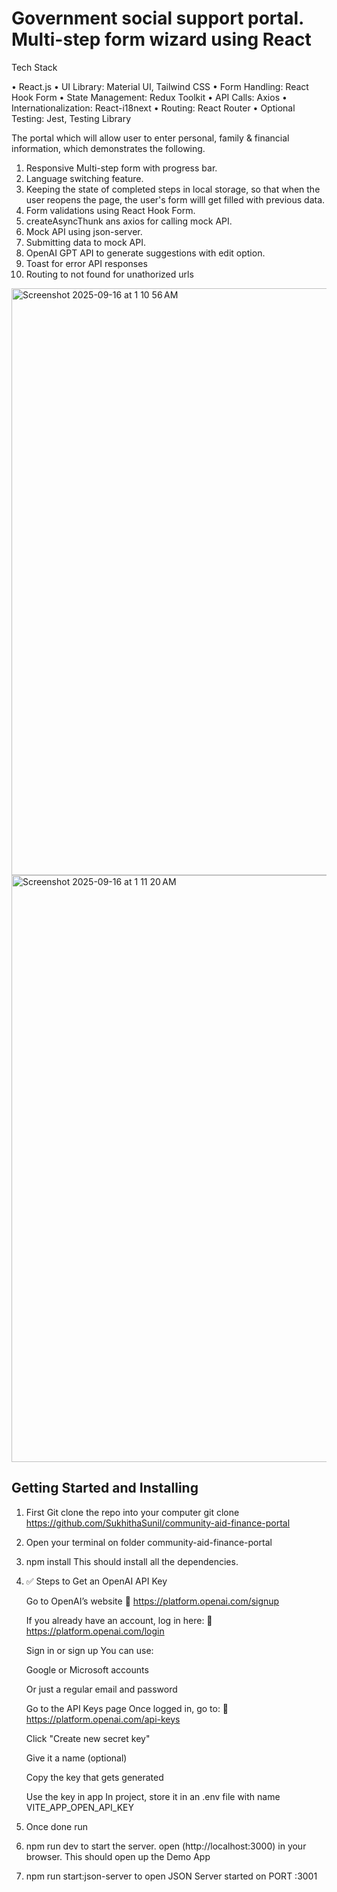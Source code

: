 

# Government social support portal. Multi-step form wizard using React 

Tech Stack 

• React.js
• UI Library: Material UI, Tailwind CSS
• Form Handling: React Hook Form 
• State Management: Redux Toolkit
• API Calls: Axios
• Internationalization: React-i18next
• Routing: React Router
• Optional Testing: Jest, Testing Library


The portal which will allow user to enter personal, family & financial information, which demonstrates the following.

1. Responsive Multi-step form with progress bar.
2. Language switching feature.
3. Keeping the state of completed steps in local storage, so that when the user reopens the page, the user's form willl get filled with previous data.
4. Form validations using React Hook Form.
5. createAsyncThunk ans axios for calling mock API.
6. Mock API using json-server.
7. Submitting data to mock API.
8. OpenAI GPT API to generate suggestions with edit option.
9. Toast for error API responses
10. Routing to not found for unathorized urls
    
<img width="1714" height="939" alt="Screenshot 2025-09-16 at 1 10 56 AM" src="https://github.com/user-attachments/assets/b169f5d3-2485-421f-8ad2-9b4b0ad01b03" />

<img width="1714" height="939" alt="Screenshot 2025-09-16 at 1 11 20 AM" src="https://github.com/user-attachments/assets/bfe9991e-1963-4190-8f63-9b9a3006f910" />

## Getting Started and Installing
1. First Git clone the repo into your computer
   git clone https://github.com/SukhithaSunil/community-aid-finance-portal
2. Open your terminal on folder community-aid-finance-portal
3. npm install
 This should install all the dependencies.
4. ✅ Steps to Get an OpenAI API Key
    
    Go to OpenAI’s website
    🔗 https://platform.openai.com/signup
    
    If you already have an account, log in here:
    🔗 https://platform.openai.com/login
    
    Sign in or sign up
    You can use:
    
    Google or Microsoft accounts
    
    Or just a regular email and password
    
    Go to the API Keys page
    Once logged in, go to:
    🔗 https://platform.openai.com/api-keys
    
    Click "Create new secret key"
    
    Give it a name (optional)
    
    Copy the key that gets generated
    
    Use the key in  app
    In  project,  store it in an .env file with name VITE_APP_OPEN_API_KEY
   
6. Once done run   
7. npm run dev to start the server.
    open (http://localhost:3000) in your browser.
    This should open up the Demo App
8. npm run start:json-server to open JSON Server started on PORT :3001
